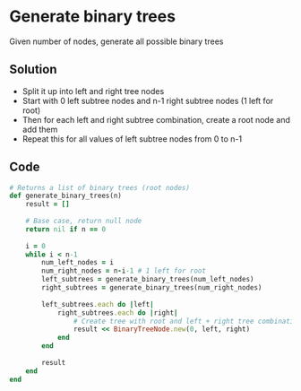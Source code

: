 # Generate binary trees
Given number of nodes, generate all possible binary trees

## Solution
- Split it up into left and right tree nodes
- Start with 0 left subtree nodes and n-1 right subtree nodes (1 left for root)
- Then for each left and right subtree combination, create a root node and add them
- Repeat this for all values of left subtree nodes from 0 to n-1

## Code
```ruby
# Returns a list of binary trees (root nodes)
def generate_binary_trees(n)
    result = []
    
    # Base case, return null node
    return nil if n == 0 
    
    i = 0
    while i < n-1
        num_left_nodes = i
        num_right_nodes = n-i-1 # 1 left for root
        left_subtrees = generate_binary_trees(num_left_nodes)
        right_subtrees = generate_binary_trees(num_right_nodes)
        
        left_subtrees.each do |left|
            right_subtrees.each do |right|
                # Create tree with root and left + right tree combinations
                result << BinaryTreeNode.new(0, left, right)
            end
        end
        
        result
    end
end
```